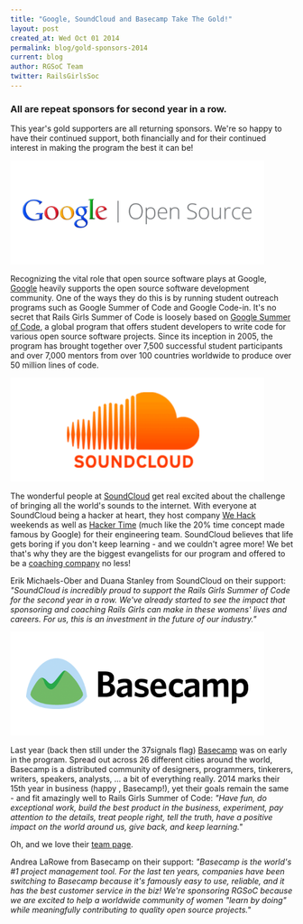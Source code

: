 ```yaml
---
title: "Google, SoundCloud and Basecamp Take The Gold!"
layout: post
created_at: Wed Oct 01 2014
permalink: blog/gold-sponsors-2014
current: blog
author: RGSoC Team
twitter: RailsGirlsSoc
---
```


### All are repeat sponsors for second year in a row.

This year's gold supporters are all returning sponsors. We're so happy to have their continued support, both financially and for their continued interest in making the program the best it can be!

<a href="https://developers.google.com/"><img src="/img/sponsors/google.png" width="450"></a>

Recognizing the vital role that open source software plays at Google, [Google](https://developers.google.com/) heavily supports the open source software development community. One of the ways they do this is by running student outreach programs such as Google Summer of Code and Google Code-in. It's no secret that Rails Girls Summer of Code is loosely based on [Google Summer of Code](https://developers.google.com/open-source/soc/), a global program that offers student developers to write code for various open source software projects.  Since its inception in 2005, the program has brought together over 7,500 successful student participants and over 7,000 mentors from over 100 countries worldwide to produce over 50 million lines of code.

<a href="https://soundcloud.com/"><img src="/img/sponsors/soundcloud.png" width="450"></a>

The wonderful people at [SoundCloud](https://soundcloud.com/) get real excited about the challenge of bringing all the world's sounds to the internet. With everyone at SoundCloud being a hacker at heart, they host company [We Hack](http://blog.soundcloud.com/2012/08/20/we-hack/) weekends as well as [Hacker Time](http://developers.soundcloud.com/blog/stop-hacker-time) (much like the 20% time concept made famous by Google) for their engineering team. SoundCloud believes that life gets boring if you don't keep learning - and we couldn't agree more! We bet that's why they are the biggest evangelists for our program and offered to be a [coaching company](http://railsgirlssummerofcode.org/guide/coaching-company/) no less!

Erik Michaels-Ober and Duana Stanley from SoundCloud on their support:
*"SoundCloud is incredibly proud to support the Rails Girls Summer of Code for the second year in a row. We've already started to see the impact that sponsoring and coaching Rails Girls can make in these womens' lives and careers. For us, this is an investment in the future of our industry."*

<a href="https://basecamp.com/"><img src="/img/sponsors/basecamp.png" width="450"></a>

Last year (back then still under the 37signals flag) [Basecamp](https://basecamp.com/) was on early in the program. Spread out across 26 different cities around the world, Basecamp is a distributed community of designers, programmers, tinkerers, writers, speakers, analysts, ... a bit of everything really. 2014 marks their 15th year in business (happy , Basecamp!), yet their goals remain the same - and fit amazingly well to Rails Girls Summer of Code: *"Have fun, do exceptional work, build the best product in the business, experiment, pay attention to the details, treat people right, tell the truth, have a positive impact on the world around us, give back, and keep learning."*

Oh, and we love their [team page](https://basecamp.com/team).

Andrea LaRowe from Basecamp on their support:
*"Basecamp is the world's #1 project management tool.  For the last ten years, companies have been switching to Basecamp because it's famously easy to use, reliable, and it has the best customer service in the biz!  We're sponsoring RGSoC because we are excited to help a worldwide community of women "learn by doing" while meaningfully contributing to quality open source projects."*

